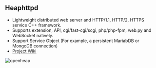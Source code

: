 ## Heaphttpd
* Lightweight distributed web server and HTTP/1.1, HTTP/2, HTTPS service C++ framework.
* Supports extension, API, cgi/fast-cgi/scgi, php/php-fpm, web.py and WebSocket natively.
* Support Service Object (For example, a persistent MariabDB or MongoDB connection)
* [Project Wiki](https://github.com/uplusware/heaphttpd/wiki/)

![openheap](https://raw.githubusercontent.com/uplusware/heaphttpd/master/doc/heaphttpd.png)

